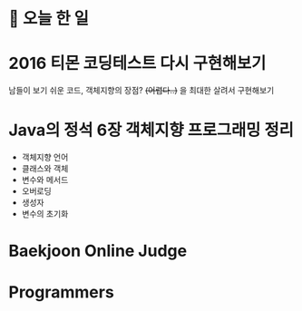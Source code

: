 # :thought_balloon: __오늘 한 일__

# __2016 티몬 코딩테스트 다시 구현해보기__
남들이 보기 쉬운 코드, 객체지향의 장점? ~~(어렵다..)~~ 을 최대한 살려서 구현해보기 
# __Java의 정석 6장 객체지향 프로그래밍 정리__
* 객체지향 언어
* 클래스와 객체
* 변수와 메서드
* 오버로딩
* 생성자
* 변수의 초기화

# __Baekjoon Online Judge__

# __Programmers__
